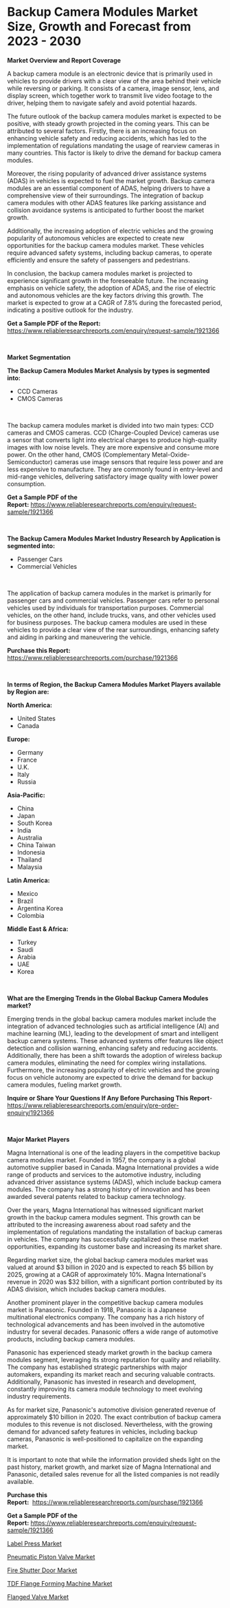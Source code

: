 <p><h1>Backup Camera Modules Market Size, Growth and Forecast from 2023 - 2030</h1></p><p><strong>Market Overview and Report Coverage</strong></p>
<p><p>A backup camera module is an electronic device that is primarily used in vehicles to provide drivers with a clear view of the area behind their vehicle while reversing or parking. It consists of a camera, image sensor, lens, and display screen, which together work to transmit live video footage to the driver, helping them to navigate safely and avoid potential hazards.</p><p>The future outlook of the backup camera modules market is expected to be positive, with steady growth projected in the coming years. This can be attributed to several factors. Firstly, there is an increasing focus on enhancing vehicle safety and reducing accidents, which has led to the implementation of regulations mandating the usage of rearview cameras in many countries. This factor is likely to drive the demand for backup camera modules.</p><p>Moreover, the rising popularity of advanced driver assistance systems (ADAS) in vehicles is expected to fuel the market growth. Backup camera modules are an essential component of ADAS, helping drivers to have a comprehensive view of their surroundings. The integration of backup camera modules with other ADAS features like parking assistance and collision avoidance systems is anticipated to further boost the market growth.</p><p>Additionally, the increasing adoption of electric vehicles and the growing popularity of autonomous vehicles are expected to create new opportunities for the backup camera modules market. These vehicles require advanced safety systems, including backup cameras, to operate efficiently and ensure the safety of passengers and pedestrians.</p><p>In conclusion, the backup camera modules market is projected to experience significant growth in the foreseeable future. The increasing emphasis on vehicle safety, the adoption of ADAS, and the rise of electric and autonomous vehicles are the key factors driving this growth. The market is expected to grow at a CAGR of 7.8% during the forecasted period, indicating a positive outlook for the industry.</p></p>
<p><strong>Get a Sample PDF of the Report:</strong> <a href="https://www.reliableresearchreports.com/enquiry/request-sample/1921366">https://www.reliableresearchreports.com/enquiry/request-sample/1921366</a></p>
<p>&nbsp;</p>
<p><strong>Market Segmentation</strong></p>
<p><strong>The Backup Camera Modules Market Analysis by types is segmented into:</strong></p>
<p><ul><li>CCD Cameras</li><li>CMOS Cameras</li></ul></p>
<p>&nbsp;</p>
<p><p>The backup camera modules market is divided into two main types: CCD cameras and CMOS cameras. CCD (Charge-Coupled Device) cameras use a sensor that converts light into electrical charges to produce high-quality images with low noise levels. They are more expensive and consume more power. On the other hand, CMOS (Complementary Metal-Oxide-Semiconductor) cameras use image sensors that require less power and are less expensive to manufacture. They are commonly found in entry-level and mid-range vehicles, delivering satisfactory image quality with lower power consumption.</p></p>
<p><strong>Get a Sample PDF of the Report:</strong>&nbsp;<a href="https://www.reliableresearchreports.com/enquiry/request-sample/1921366">https://www.reliableresearchreports.com/enquiry/request-sample/1921366</a></p>
<p>&nbsp;</p>
<p><strong>The Backup Camera Modules Market Industry Research by Application is segmented into:</strong></p>
<p><ul><li>Passenger Cars</li><li>Commercial Vehicles</li></ul></p>
<p>&nbsp;</p>
<p><p>The application of backup camera modules in the market is primarily for passenger cars and commercial vehicles. Passenger cars refer to personal vehicles used by individuals for transportation purposes. Commercial vehicles, on the other hand, include trucks, vans, and other vehicles used for business purposes. The backup camera modules are used in these vehicles to provide a clear view of the rear surroundings, enhancing safety and aiding in parking and maneuvering the vehicle.</p></p>
<p><strong>Purchase this Report:</strong>&nbsp; <a href="https://www.reliableresearchreports.com/purchase/1921366">https://www.reliableresearchreports.com/purchase/1921366</a></p>
<p>&nbsp;</p>
<p><strong>In terms of Region, the Backup Camera Modules Market Players available by Region are:</strong></p>
<p>
    <p> <strong> North America: </strong>
        <ul>
            <li>United States</li>
            <li>Canada</li>
        </ul>
        </p> 
    <p> <strong> Europe: </strong>
        <ul>
            <li>Germany</li>
            <li>France</li>
            <li>U.K.</li>
            <li>Italy</li>
            <li>Russia</li>
        </ul>
        </p> 
    <p> <strong> Asia-Pacific: </strong>
        <ul>
            <li>China</li>
            <li>Japan</li>
            <li>South Korea</li>
            <li>India</li>
            <li>Australia</li>
            <li>China Taiwan</li>
            <li>Indonesia</li>
            <li>Thailand</li>
            <li>Malaysia</li>
        </ul>
        </p> 
    <p> <strong> Latin America: </strong>
        <ul>
            <li>Mexico</li>
            <li>Brazil</li>
            <li>Argentina Korea</li>
            <li>Colombia</li>
        </ul>
        </p> 
    <p> <strong> Middle East & Africa: </strong>
        <ul>
            <li>Turkey</li>
            <li>Saudi</li>
            <li>Arabia</li>
            <li>UAE</li>
            <li>Korea</li>
        </ul>
    </p>
    </p>
<p>&nbsp;</p>
<p><strong>What are the Emerging Trends in the Global Backup Camera Modules market?</strong></p>
<p><p>Emerging trends in the global backup camera modules market include the integration of advanced technologies such as artificial intelligence (AI) and machine learning (ML), leading to the development of smart and intelligent backup camera systems. These advanced systems offer features like object detection and collision warning, enhancing safety and reducing accidents. Additionally, there has been a shift towards the adoption of wireless backup camera modules, eliminating the need for complex wiring installations. Furthermore, the increasing popularity of electric vehicles and the growing focus on vehicle autonomy are expected to drive the demand for backup camera modules, fueling market growth.</p></p>
<p><strong>Inquire or Share Your Questions If Any Before Purchasing This Report</strong>- <a href="https://www.reliableresearchreports.com/enquiry/pre-order-enquiry/1921366">https://www.reliableresearchreports.com/enquiry/pre-order-enquiry/1921366</a></p>
<p>&nbsp;</p>
<p><strong>Major Market Players</strong></p>
<p><p>Magna International is one of the leading players in the competitive backup camera modules market. Founded in 1957, the company is a global automotive supplier based in Canada. Magna International provides a wide range of products and services to the automotive industry, including advanced driver assistance systems (ADAS), which include backup camera modules. The company has a strong history of innovation and has been awarded several patents related to backup camera technology.</p><p>Over the years, Magna International has witnessed significant market growth in the backup camera modules segment. This growth can be attributed to the increasing awareness about road safety and the implementation of regulations mandating the installation of backup cameras in vehicles. The company has successfully capitalized on these market opportunities, expanding its customer base and increasing its market share.</p><p>Regarding market size, the global backup camera modules market was valued at around $3 billion in 2020 and is expected to reach $5 billion by 2025, growing at a CAGR of approximately 10%. Magna International's revenue in 2020 was $32 billion, with a significant portion contributed by its ADAS division, which includes backup camera modules.</p><p>Another prominent player in the competitive backup camera modules market is Panasonic. Founded in 1918, Panasonic is a Japanese multinational electronics company. The company has a rich history of technological advancements and has been involved in the automotive industry for several decades. Panasonic offers a wide range of automotive products, including backup camera modules.</p><p>Panasonic has experienced steady market growth in the backup camera modules segment, leveraging its strong reputation for quality and reliability. The company has established strategic partnerships with major automakers, expanding its market reach and securing valuable contracts. Additionally, Panasonic has invested in research and development, constantly improving its camera module technology to meet evolving industry requirements.</p><p>As for market size, Panasonic's automotive division generated revenue of approximately $10 billion in 2020. The exact contribution of backup camera modules to this revenue is not disclosed. Nevertheless, with the growing demand for advanced safety features in vehicles, including backup cameras, Panasonic is well-positioned to capitalize on the expanding market.</p><p>It is important to note that while the information provided sheds light on the past history, market growth, and market size of Magna International and Panasonic, detailed sales revenue for all the listed companies is not readily available.</p></p>
<p><strong>Purchase this Report:</strong>&nbsp;&nbsp;<a href="https://www.reliableresearchreports.com/purchase/1921366">https://www.reliableresearchreports.com/purchase/1921366</a></p>
<p></p>
<p><strong>Get a Sample PDF of the Report:</strong>&nbsp;<a href="https://www.reliableresearchreports.com/enquiry/request-sample/1921366">https://www.reliableresearchreports.com/enquiry/request-sample/1921366</a></p>
<p><p><a href="https://www.linkedin.com/pulse/label-press-market-size-2023-2030-global-industrial-analysis-hkshe/">Label Press Market</a></p><p><a href="https://medium.com/@christinascott1938/pneumatic-piston-valve-market-report-reveals-the-latest-trends-and-growth-opportunities-of-this-1640c28a99ee">Pneumatic Piston Valve Market</a></p><p><a href="https://www.linkedin.com/pulse/decoding-fire-shutter-door-market-deep-dive-latest-trends-ce8ge/">Fire Shutter Door Market</a></p><p><a href="https://www.linkedin.com/pulse/tdf-flange-forming-machine-market-share-amp-new-trends-analysis-cy4te/">TDF Flange Forming Machine Market</a></p><p><a href="https://medium.com/@laurenbrown1918/flanged-valve-market-research-report-its-history-and-forecast-2023-to-2030-b36bd5063246">Flanged Valve Market</a></p></p>